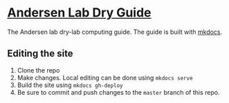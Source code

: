 # [Andersen Lab Dry Guide](hhttp://andersenlab.org/dry-guide/)

The Andersen lab dry-lab computing guide. The guide is built with [mkdocs](http://www.mkdocs.org/).

## Editing the site

1. Clone the repo
1. Make changes. Local editing can be done using `mkdocs serve`
1. Build the site using `mkdocs gh-deploy`
1. Be sure to commit and push changes to the `master` branch of this repo.